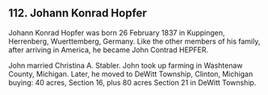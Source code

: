 ## 112. Johann Konrad Hopfer

Johann Konrad Hopfer was born 26 February 1837 in Kuppingen, Herrenberg, Wuerttemberg, Germany.  Like the other members of his family, after arriving in America, he became John Contrad HEPFER.  

John married Christina A. Stabler.  John took up farming in Washtenaw County, Michigan.  Later, he moved to DeWitt Township, Clinton, Michigan buying: 40 acres, Section 16, plus 80 acres Section 21 in DeWitt Township.   